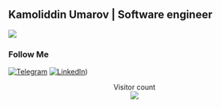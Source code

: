 ##  Kamoliddin Umarov | Software engineer
![](https://readme-typing-svg.herokuapp.com?font=Montserrat&color=coral&lines=I'm+a+Backend+Developer;I'm+a+Python+Developer;I'm+a+Django+Developer;I'm+a+Go+Developer;)





### Follow Me

[![Telegram](https://img.shields.io/badge/-Telegram-082032?style=for-the-badge&logo=Telegram&logoColor=#26A5E4)](https://t.me/C_Rosinant)
[![LinkedIn](https://img.shields.io/badge/-LinkedIn-082032?style=for-the-badge&logo=LinkedIn&logoColor=0A66C2)](https://www.linkedin.com/in/kamoliddin-umarov-2b4692292/))
<!--   GitHub stats graph -->




<p align="center"> 
  Visitor count<br>
  <img src="https://profile-counter.glitch.me/CorazonDev99/count.svg" />
</p>
